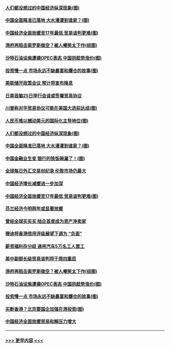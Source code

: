 #### [人们都没想过的中国经济纵深现象(图)](../pages/p5/907684.md?t=09181322) 
#### [中国全面降准已落地 大水漫灌到谁家？(图)](../pages/p5/907688.md?t=09181322) 
#### [中国经济全面放缓至17年最低 贸易谈判更难(图)](../pages/p5/907648.md?t=09181322) 
#### [港府再阻击索罗斯做空？被人嘲笑太下作(组图)](../pages/p5/907637.md?t=09181322) 
#### [沙特石油设施遭袭OPEC表态 中国则趁势涨价(图)](../pages/p5/907570.md?t=09181322) 
#### [投资慢一点 市场永远不缺暴富和爆仓的故事(图)](../pages/p5/907564.md?t=09181322) 
#### [美联储开政策会议 预计将宣布降息](../pages/p5/907739.md?t=09181322) 
#### [日美首脑25日举行会谈或签署贸易协议](../pages/p5/907734.md?t=09181322) 
#### [川普称对华贸易协议可能在美国大选前达成(图)](../pages/p5/907707.md?t=09181322) 
#### [人民币难以撼动美元的国际化主导地位(图)](../pages/p5/907705.md?t=09181322) 
#### [人们都没想过的中国经济纵深现象(图)](../pages/p5/907684.md?t=09181322) 
#### [中国全面降准已落地 大水漫灌到谁家？(图)](../pages/p5/907688.md?t=09181322) 
#### [中国金融业生变 银行的铁饭碗漏了！(图)](../pages/p5/907683.md?t=09181322) 
#### [全球每日外汇交易创纪录 伦敦市场仍最大](../pages/p5/907685.md?t=09181322) 
#### [中国经济增长减缓进一步加深](../pages/p5/907649.md?t=09181322) 
#### [中国经济全面放缓至17年最低 贸易谈判更难(图)](../pages/p5/907648.md?t=09181322) 
#### [芬兰经济今明两年或显著放缓](../pages/p5/907643.md?t=09181322) 
#### [曾经全球买买买 陆企首度成为资产净卖家](../pages/p5/907641.md?t=09181322) 
#### [穆迪将香港信用评级展望下调为 “负面”](../pages/p5/907640.md?t=09181322) 
#### [薪资福利存分歧 通用汽车5万名工人罢工](../pages/p5/907639.md?t=09181322) 
#### [美中副部长级贸易谈判将于周四重启](../pages/p5/907638.md?t=09181322) 
#### [港府再阻击索罗斯做空？被人嘲笑太下作(组图)](../pages/p5/907637.md?t=09181322) 
#### [沙特石油设施遭袭OPEC表态 中国则趁势涨价(图)](../pages/p5/907570.md?t=09181322) 
#### [投资慢一点 市场永远不缺暴富和爆仓的故事(图)](../pages/p5/907564.md?t=09181322) 
#### [买断香港？北京要国企加强在港投资(图)](../pages/p5/907582.md?t=09181322) 
#### [中国经济全面放缓贸易和解压力增大](../pages/p5/907579.md?t=09181322) 

----
#### [ >>> 更早内容 <<< ](../indexes/p5-earlier.md)
